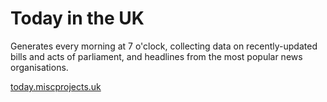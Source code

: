 # Today in the UK

Generates every morning at 7 o'clock, collecting data on recently-updated bills and acts of parliament, and headlines from the most popular news organisations.

[today.miscprojects.uk](https://today.miscprojects.uk)
